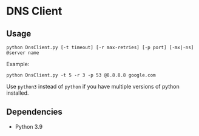 # DNS Client

## Usage

```
python DnsClient.py [-t timeout] [-r max-retries] [-p port] [-mx|-ns] @server name
```

Example:
```shell
python DnsClient.py -t 5 -r 3 -p 53 @8.8.8.8 google.com
```

Use `python3` instead of `python` if you have multiple versions of python installed.

## Dependencies

- Python 3.9
